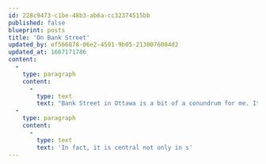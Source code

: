 ```yaml
---
id: 228c9473-c1be-48b3-ab6a-cc32374515bb
published: false
blueprint: posts
title: 'On Bank Street'
updated_by: ef566878-06e2-4591-9b05-2130076004d2
updated_at: 1667171786
content:
  -
    type: paragraph
    content:
      -
        type: text
        text: "Bank Street in Ottawa is a bit of a conundrum for me. It's the only street that runs continuously in a north-south direction from downtown all the way to the edge of the urbanized area with development all along it. (It's that last criterion that rules out Bronson / Airport Parkway, which turns into a controlled-access highway south of the Rideau River.) It plays the role of traditional main-street for much of its length –\_especially from the Rideau River northward, where it is lined throughout with tightly packed shops in buildings that extend right up to the edge of the sidewalk; south of the river, there is still more or less continuous commercial development, but it is more automobile-oriented. It runs right through the densest parts of Centretown and downtown and has its northern terminus at Parliament Hill. For these reasons, I judge it the most important north-south axis in the city – important symbolically, for motorists, for public transit, and –\_perhaps someday –\_for cyclists. Ottawa is a city of predominantly east-west extent, so north-south transportation seems comparatively neglected. Its fastest and highest-capacity transportation corridors – the Queensway and the O-Train Line 1 – both run mainly east-west. "
  -
    type: paragraph
    content:
      -
        type: text
        text: 'In fact, it is central not only in s'
---
```

